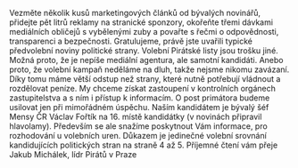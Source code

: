 Vezměte několik kusů marketingových článků od bývalých novinářů, přidejte pět litrů reklamy na stranické sponzory, okořeňte třemi dávkami mediálních obličejů s vybělenými zuby a povařte s řečmi o odpovědnosti, transparenci a bezpečnosti. Gratulujeme, právě jste uvařili typické předvolební noviny politické strany. Volební Pirátské listy jsou trošku jiné. Možná proto, že je nepíše mediální agentura, ale samotní kandidáti. Anebo proto, že volební kampaň neděláme na dluh, takže nejsme nikomu zavázaní. Díky tomu máme větší odstup než strany, které nutně potřebují vládnout a rozdělovat peníze. My chceme získat zastoupení v kontrolních orgánech zastupitelstva a s ním i přístup k informacím. O post primátora budeme usilovat jen při mimořádném úspěchu. Naším kandidátem je bývalý šéf Mensy ČR Václav Fořtík na 16. místě kandidátky (v novinách připravil hlavolamy). Především se ale snažíme poskytnout Vám informace, pro rozhodování u volebních uren. Důkazem je jedinečné volební srovnání kandidujících politických stran na straně 4 až 5. Příjemné čtení vám přeje Jakub Michálek, lídr Pirátů v Praze
